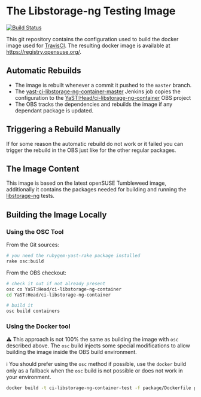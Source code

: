 # The Libstorage-ng Testing Image

[![Build Status](https://travis-ci.org/yast/ci-libstorage-ng-container.svg?branch=master)](https://travis-ci.org/yast/ci-libstorage-ng-container)

This git repository contains the configuration used to build the docker
image used for [TravisCI](https://travis-ci.org/).
The resulting docker image is available at https://registry.opensuse.org/.

## Automatic Rebuilds

- The image is rebuilt whenever a commit it pushed to the `master` branch.
- The [yast-ci-libstorage-ng-container-master](
  https://ci.opensuse.org/view/Yast/job/yast-ci-libstorage-ng-container-master/)
  Jenkins job copies the configuration to the [YaST:Head/ci-libstorage-ng-container](
  https://build.opensuse.org/package/show/YaST:Head/ci-libstorage-ng-container)
  OBS project
- The OBS tracks the dependencies and rebuilds the image if any dependant package
  is updated.

## Triggering a Rebuild Manually

If for some reason the automatic rebuild do not work or it failed you can
trigger the rebuild in the OBS just like for the other regular packages.


## The Image Content

This image is based on the latest openSUSE Tumbleweed image, additionally
it contains the packages needed for building and running the
[libstorage-ng](https://github.com/openSUSE/libstorage-ng) tests.

## Building the Image Locally

### Using the OSC Tool

From the Git sources:

```sh
# you need the rubygem-yast-rake package installed
rake osc:build
```

From the OBS checkout:

```sh
# check it out if not already present
osc co YaST:Head/ci-libstorage-ng-container
cd YaST:Head/ci-libstorage-ng-container

# build it
osc build containers
```

### Using the Docker tool

️:warning: This approach is not 100% the same as building the image with `osc` described above.
The `osc` build injects some special modifications to allow building the image inside
the OBS build environment.

:information_source:️ You should prefer using the `osc` method if possible, use the `docker`
build only as a fallback when the `osc` build is not possible or does not work in your environment.

```sh
docker build -t ci-libstorage-ng-container-test -f package/Dockerfile package/
```
